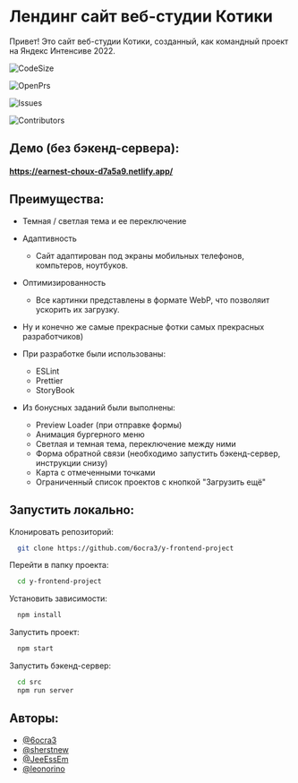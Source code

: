 
# Лендинг сайт веб-студии Котики

Привет! Это сайт веб-студии Котики, созданный, как командный проект на Яндекс Интенсиве 2022.

![CodeSize](https://img.shields.io/github/languages/code-size/6ocra3/y-frontend-project)

![OpenPrs](https://img.shields.io/github/issues-pr-closed/6ocra3/y-frontend-project)

![Issues](https://img.shields.io/github/issues/6ocra3/y-frontend-project)

![Contributors](https://img.shields.io/github/contributors/6ocra3/y-frontend-project)

## Демо (без бэкенд-сервера):
#### https://earnest-choux-d7a5a9.netlify.app/
## Преимущества:

- Темная / светлая тема и ее переключение

- Адаптивность
    - Сайт адаптирован под экраны мобильных телефонов, компьтеров, ноутбуков.

- Оптимизированность
    - Все картинки представлены в формате WebP, что позволяит ускорить их загрузку.

- Ну и конечно же самые прекрасные фотки самых прекрасных разработчиков)

- При разработке были использованы:
    - ESLint
    - Prettier
    - StoryBook

- Из бонусных заданий были выполнены:
    - Preview Loader (при отправке формы)
    - Анимация бургерного меню
    - Светлая и темная тема, переключение между ними
    - Форма обратной связи (необходимо запустить бэкенд-сервер, инструкции снизу)
    - Карта с отмеченными точками
    - Ограниченный список проектов с кнопкой "Загрузить ещё"


## Запустить локально:

Клонировать репозиторий:

```bash
  git clone https://github.com/6ocra3/y-frontend-project
```

Перейти в папку проекта:

```bash
  cd y-frontend-project
```

Установить зависимости:

```bash
  npm install
```

Запустить проект:

```bash
  npm start
```

Запустить бэкенд-сервер:

```bash
  cd src
  npm run server
```


## Авторы:

- [@6ocra3](https://github.com/6ocra3)
- [@sherstnew](https://www.github.com/sherstnew)
- [@JeeEssEm](https://www.github.com/JeeEssEm)
- [@leonorino](https://github.com/leonorino)

